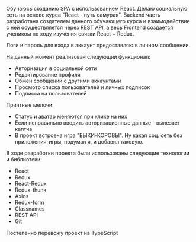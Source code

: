 Обучаюсь созданию SPA с использованием React. Делаю социальную сеть на основе курса "React - путь самурая". Backend часть разработана создателем данного обучающего курса и взаимодействие с ней осуществляется через REST API, а весь Frontend создается учеником по ходу изучения связки React + Redux.

Логи и пароль для входа в аккаунт предоставляю в личном сообщении.

На данный момент реализован следующий функционал:
- Авторизация в социальной сети
- Редактирование профиля
- Обмен сообщений с другими аккаунтами
- Просмотр списка пользователей и личных подписок
- Подписка на пользователей

Приятные мелочи:
- Статус и аватар меняются при клике на них
- Если неправильно вводить авторизационные данные - вылезает каптча
- В проект встроена игра "БЫКИ-КОРОВЫ". Ну какая соц. сеть без приложения-игры, подумал я, и добавил таковую.

В ходе разработки проекта были использованы следующие технологии и библиотеки:
- React
- Redux
- React-Redux
- Redux-thunk
- Axios
- Redux-form
- Classnames
- REST API
- Git

Постепенно перевожу проект на TypeScript
